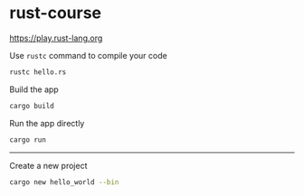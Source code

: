 # rust-course

https://play.rust-lang.org

Use `rustc` command to compile your code
```bash
rustc hello.rs
```

Build the app
```bash
cargo build
```

Run the app directly
```bash
cargo run
```
---

Create a new project
```bash
cargo new hello_world --bin
```

